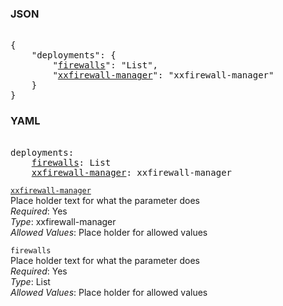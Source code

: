 ### JSON 
<pre> 
{
    "deployments": {
        "<a href=#firewalls>firewalls</a>": "List", 
        "<a href=#xxfirewall-manager>xxfirewall-manager</a>": "xxfirewall-manager"
    }
}</pre> 
### YAML 
<pre> 
deployments:
    <a href=#firewalls>firewalls</a>: List
    <a href=#xxfirewall-manager>xxfirewall-manager</a>: xxfirewall-manager
</pre> 


<a name= "xxfirewall-manager" href="mandatory-account-configs/perimeter/deployments/xxfirewall-manager.md">`xxfirewall-manager`</a> \
Place holder text for what the parameter does \
*Required*: Yes \
*Type*: xxfirewall-manager \
*Allowed Values*: Place holder for allowed values

`firewalls`  <a name="firewalls"></a> \
Place holder text for what the parameter does \
*Required*: Yes \
*Type*: List \
*Allowed Values*: Place holder for allowed values

